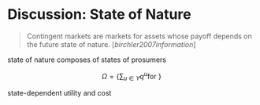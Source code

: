 
# Discussion: State of Nature

> Contingent markets are markets for assets whose payoff depends on the future state of nature. [_birchler2007information_]

state of nature composes of states of prosumers

$$
\Omega = \left\{\sum_{u \in \Upsilon} q^{u} \text{for }  \right\}
$$

state-dependent utility and cost

<!--

Set of different states of nature:

$$
\Omega = \{1, 2, \cdots, \omega \}
$$

Set of participants

$$
\Upsilon = \{1, 2, \cdots, \upsilon \}
$$

$$
\mathbf{Q}^{J} = \left[ \begin{array}{c}
  q_{1}^{J} \\
  q_{2}^{J} \\
  \vdots \\
  q_{\omega}^{J}
\end{array} \right]
$$

$$
\mathbf{Q}=\left[\begin{array}{ccccc}
  q_{1}^{1} & \cdots & q_{1}^{j} & \cdots & q_{1}^{\upsilon} \\
  q_{2}^{1} & \cdots & q_{2}^{j} & \cdots & q_{2}^{\upsilon} \\
  \vdots & \ddots & \vdots & & \vdots \\
  q_{i}^{1} & \cdots & q_{i}^{j} & \cdots & q_{2}^{\upsilon} \\
  \vdots & & \vdots & \ddots & \vdots \\
  q_{\omega}^{1} & \cdots & q_{\omega}^{j} & \cdots & q_{\omega}^{\upsilon}
\end{array}\right]
$$ -->
